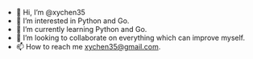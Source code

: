 - 👋 Hi, I’m @xychen35
- 👀 I’m interested in Python and Go.
- 🌱 I’m currently learning Python and Go.
- 💞️ I’m looking to collaborate on everything which can improve myself.
- 📫 How to reach me xychen35@gmail.com.

<!---
xychen35/xychen35 is a ✨ special ✨ repository because its `README.md` (this file) appears on your GitHub profile.
You can click the Preview link to take a look at your changes.
--->
